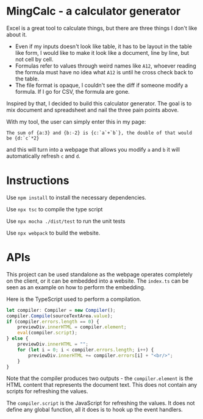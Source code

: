 # MingCalc - a calculator generator

Excel is a great tool to calculate things, but there are three things I don't like about it.

- Even if my inputs doesn't look like table, it has to be layout in the table like form, I would like to make it look like a document, line by line, but not cell by cell.
- Formulas refer to values through weird names like `A12`, whoever reading the formula must have no idea what `A12` is until he cross check back to the table.
- The file format is opaque, I couldn't see the diff if someone modify a formula. If I go for CSV, the formula are gone.

Inspired by that, I decided to build this calculator generator. The goal is to mix document and spreadsheet and nail the three pain points above.

With my tool, the user can simply enter this in my page:

```
The sum of {a:3} and {b:-2} is {c:`a`+`b`}, the double of that would be {d:`c`*2}
```

and this will turn into a webpage that allows you modify `a` and `b` it will automatically refresh `c` and `d`.

# Instructions

Use `npm install` to install the necessary dependencies.

Use `npx tsc` to compile the type script

Use `npx mocha ./dist/test` to run the unit tests

Use `npx webpack` to build the website.

# APIs

This project can be used standalone as the webpage operates completely on the client, or it can be embedded into a website. The `index.ts` can be seen as an example on how to perform the embedding.

Here is the TypeScript used to perform a compilation.
```ts
let compiler: Compiler = new Compiler();
compiler.Compile(sourceTextArea.value);
if (compiler.errors.length == 0) {
    previewDiv.innerHTML = compiler.element;
    eval(compiler.script);
} else {
    previewDiv.innerHTML = "";
    for (let i = 0; i < compiler.errors.length; i++) {
        previewDiv.innerHTML += compiler.errors[i] + "<br/>";
    }
}
```
Note that the compiler produces two outputs - the `compiler.element` is the HTML content that represents the document text. This does not contain any scripts for refreshing the values.

The `compiler.script` is the JavaScript for refreshing the values. It does not define any global function, all it does is to hook up the event handlers.
